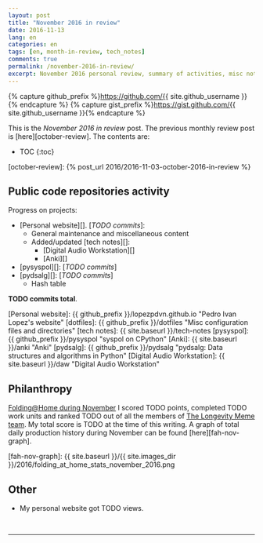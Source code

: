 ```yaml
---
layout: post
title: "November 2016 in review"
date: 2016-11-13
lang: en
categories: en
tags: [en, month-in-review, tech_notes]
comments: true
permalink: /november-2016-in-review/
excerpt: November 2016 personal review, summary of activities, misc notes...
---
```


{% capture github_prefix %}https://github.com/{{ site.github_username }}{% endcapture %}
{% capture gist_prefix %}https://gist.github.com/{{ site.github_username }}{% endcapture %}

This is the *November 2016 in review* post. The previous monthly review post is
[here][october-review].  The contents are:

* TOC
{:toc}

[october-review]: {% post_url 2016/2016-11-03-october-2016-in-review %}

## Public code repositories activity ###################################

Progress on projects:

- [Personal website][]. [*TODO commits*]:
  - General maintenance and miscellaneous content
  - Added/updated [tech notes][]:
    - [Digital Audio Workstation][]
    - [Anki][]
- [pysyspol][]: [*TODO commits*]
- [pydsalg][]: [*TODO commits*]
  - Hash table

**TODO commits total**.

[Personal website]: {{ github_prefix }}/lopezpdvn.github.io "Pedro Ivan Lopez's website"
[dotfiles]: {{ github_prefix }}/dotfiles "Misc configuration files and directories"
[tech notes]: {{ site.baseurl }}/tech-notes
[pysyspol]: {{ github_prefix }}/pysyspol "syspol on CPython"
[Anki]: {{ site.baseurl }}/anki "Anki"
[pydsalg]: {{ github_prefix }}/pydsalg "pydsalg: Data structures and algorithms in Python"
[Digital Audio Workstation]: {{ site.baseurl }}/daw "Digital Audio Workstation"

## Philanthropy #######################################################

[Folding@Home during November][fah-stats] I scored TODO points, completed TODO
work units and ranked TODO out of all the members of
[The Longevity Meme team][]. My total score is TODO at the time of this
writing.  A graph of total daily production history during November can be
found [here][fah-nov-graph].

[fah-stats]: http://folding.extremeoverclocking.com/user_summary.php?s=&u=648628 "dreilopz - User Summary - EXTREME Overclocking Folding @ Home Stats"
[The Longevity Meme team]: http://folding.extremeoverclocking.com/user_list.php?s=&t=32461 "The Longevity Meme Individual Users List"
[fah-nov-graph]: {{ site.baseurl }}/{{ site.images_dir }}/2016/folding_at_home_stats_november_2016.png

## Other ###############################################################

- My personal website got TODO views.

<br/>

---
